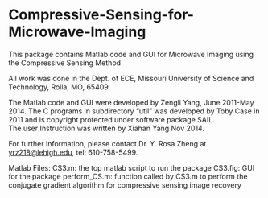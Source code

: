 # Compressive-Sensing-for-Microwave-Imaging
This package contains Matlab code and GUI for Microwave Imaging using the Compressive Sensing Method

All work was done in the Dept. of ECE, Missouri University of Science and Technology, Rolla, MO, 65409. 

The Matlab code and GUI were developed by Zengli Yang, June 2011-May 2014.
The C programs in subdirectory “util” was developed by Toby Case in 2011 and is copyright protected under software package SAIL.  
The user Instruction was written by Xiahan Yang Nov 2014.

For further information, please contact Dr. Y. Rosa Zheng at yrz218@lehigh.edu, tel: 610-758-5499.

Matlab Files:
CS3.m: the top matlab script to run the package
CS3.fig: GUI for the package
perform_CS.m: function called by CS3.m to perform the conjugate gradient algorithm for compressive sensing image recovery 
